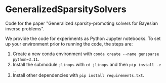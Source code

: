 # GeneralizedSparsitySolvers
Code for the paper "Generalized sparsity-promoting solvers for Bayesian inverse problems".

We provide the code for experiments as Python Jupyter notebooks. To set up your environment prior to running the code, the steps are:
1. Create a new conda environment with `conda create --name gensparse python=3.11`.
2. Install the submodule `jlinops` with `cd jlinops` and then `pip install -e .`.
3. Install other dependencies with `pip install requirements.txt`.


